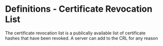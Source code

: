 # Definitions - Certificate Revocation List

The certificate revocation list is a publically available list of certificate hashes that have been revoked. A server can add to the CRL for any reason